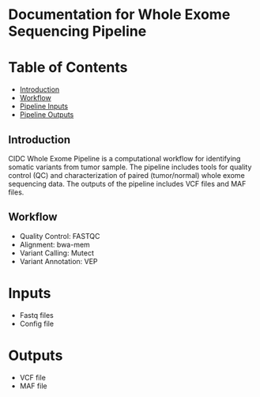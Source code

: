 # Documentation for Whole Exome Sequencing Pipeline

# Table of Contents
- [Introduction](#introduction)
- [Workflow](#workflow)
- [Pipeline Inputs](#inputs)
- [Pipeline Outputs](#outputs)

## Introduction <a name="introduction"></a>

CIDC Whole Exome Pipeline is a computational workflow for identifying somatic variants from tumor sample. The pipeline includes 
tools for quality control (QC) and characterization of paired (tumor/normal) whole exome sequencing data.  The outputs of the pipeline includes
VCF files and MAF files.

## Workflow 

- Quality Control: FASTQC
- Alignment: bwa-mem
- Variant Calling: Mutect
- Variant Annotation: VEP

# Inputs 
- Fastq files
- Config file

# Outputs 
- VCF file
- MAF file
